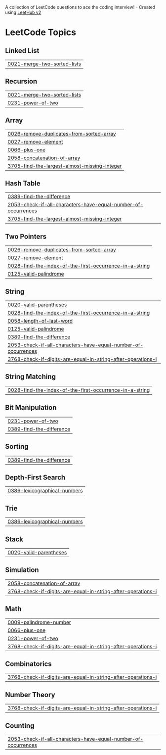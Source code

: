 A collection of LeetCode questions to ace the coding interview! - Created using [LeetHub v2](https://github.com/arunbhardwaj/LeetHub-2.0)
<!---LeetCode Topics Start-->
# LeetCode Topics
## Linked List
|  |
| ------- |
| [0021-merge-two-sorted-lists](https://github.com/Zero-Day-Smile/Coding-Questions/tree/master/0021-merge-two-sorted-lists) |
## Recursion
|  |
| ------- |
| [0021-merge-two-sorted-lists](https://github.com/Zero-Day-Smile/Coding-Questions/tree/master/0021-merge-two-sorted-lists) |
| [0231-power-of-two](https://github.com/Zero-Day-Smile/Coding-Questions/tree/master/0231-power-of-two) |
## Array
|  |
| ------- |
| [0026-remove-duplicates-from-sorted-array](https://github.com/Zero-Day-Smile/Coding-Questions/tree/master/0026-remove-duplicates-from-sorted-array) |
| [0027-remove-element](https://github.com/Zero-Day-Smile/Coding-Questions/tree/master/0027-remove-element) |
| [0066-plus-one](https://github.com/Zero-Day-Smile/Coding-Questions/tree/master/0066-plus-one) |
| [2058-concatenation-of-array](https://github.com/Zero-Day-Smile/Coding-Questions/tree/master/2058-concatenation-of-array) |
| [3705-find-the-largest-almost-missing-integer](https://github.com/Zero-Day-Smile/Coding-Questions/tree/master/3705-find-the-largest-almost-missing-integer) |
## Hash Table
|  |
| ------- |
| [0389-find-the-difference](https://github.com/Zero-Day-Smile/Coding-Questions/tree/master/0389-find-the-difference) |
| [2053-check-if-all-characters-have-equal-number-of-occurrences](https://github.com/Zero-Day-Smile/Coding-Questions/tree/master/2053-check-if-all-characters-have-equal-number-of-occurrences) |
| [3705-find-the-largest-almost-missing-integer](https://github.com/Zero-Day-Smile/Coding-Questions/tree/master/3705-find-the-largest-almost-missing-integer) |
## Two Pointers
|  |
| ------- |
| [0026-remove-duplicates-from-sorted-array](https://github.com/Zero-Day-Smile/Coding-Questions/tree/master/0026-remove-duplicates-from-sorted-array) |
| [0027-remove-element](https://github.com/Zero-Day-Smile/Coding-Questions/tree/master/0027-remove-element) |
| [0028-find-the-index-of-the-first-occurrence-in-a-string](https://github.com/Zero-Day-Smile/Coding-Questions/tree/master/0028-find-the-index-of-the-first-occurrence-in-a-string) |
| [0125-valid-palindrome](https://github.com/Zero-Day-Smile/Coding-Questions/tree/master/0125-valid-palindrome) |
## String
|  |
| ------- |
| [0020-valid-parentheses](https://github.com/Zero-Day-Smile/Coding-Questions/tree/master/0020-valid-parentheses) |
| [0028-find-the-index-of-the-first-occurrence-in-a-string](https://github.com/Zero-Day-Smile/Coding-Questions/tree/master/0028-find-the-index-of-the-first-occurrence-in-a-string) |
| [0058-length-of-last-word](https://github.com/Zero-Day-Smile/Coding-Questions/tree/master/0058-length-of-last-word) |
| [0125-valid-palindrome](https://github.com/Zero-Day-Smile/Coding-Questions/tree/master/0125-valid-palindrome) |
| [0389-find-the-difference](https://github.com/Zero-Day-Smile/Coding-Questions/tree/master/0389-find-the-difference) |
| [2053-check-if-all-characters-have-equal-number-of-occurrences](https://github.com/Zero-Day-Smile/Coding-Questions/tree/master/2053-check-if-all-characters-have-equal-number-of-occurrences) |
| [3768-check-if-digits-are-equal-in-string-after-operations-i](https://github.com/Zero-Day-Smile/Coding-Questions/tree/master/3768-check-if-digits-are-equal-in-string-after-operations-i) |
## String Matching
|  |
| ------- |
| [0028-find-the-index-of-the-first-occurrence-in-a-string](https://github.com/Zero-Day-Smile/Coding-Questions/tree/master/0028-find-the-index-of-the-first-occurrence-in-a-string) |
## Bit Manipulation
|  |
| ------- |
| [0231-power-of-two](https://github.com/Zero-Day-Smile/Coding-Questions/tree/master/0231-power-of-two) |
| [0389-find-the-difference](https://github.com/Zero-Day-Smile/Coding-Questions/tree/master/0389-find-the-difference) |
## Sorting
|  |
| ------- |
| [0389-find-the-difference](https://github.com/Zero-Day-Smile/Coding-Questions/tree/master/0389-find-the-difference) |
## Depth-First Search
|  |
| ------- |
| [0386-lexicographical-numbers](https://github.com/Zero-Day-Smile/Coding-Questions/tree/master/0386-lexicographical-numbers) |
## Trie
|  |
| ------- |
| [0386-lexicographical-numbers](https://github.com/Zero-Day-Smile/Coding-Questions/tree/master/0386-lexicographical-numbers) |
## Stack
|  |
| ------- |
| [0020-valid-parentheses](https://github.com/Zero-Day-Smile/Coding-Questions/tree/master/0020-valid-parentheses) |
## Simulation
|  |
| ------- |
| [2058-concatenation-of-array](https://github.com/Zero-Day-Smile/Coding-Questions/tree/master/2058-concatenation-of-array) |
| [3768-check-if-digits-are-equal-in-string-after-operations-i](https://github.com/Zero-Day-Smile/Coding-Questions/tree/master/3768-check-if-digits-are-equal-in-string-after-operations-i) |
## Math
|  |
| ------- |
| [0009-palindrome-number](https://github.com/Zero-Day-Smile/Coding-Questions/tree/master/0009-palindrome-number) |
| [0066-plus-one](https://github.com/Zero-Day-Smile/Coding-Questions/tree/master/0066-plus-one) |
| [0231-power-of-two](https://github.com/Zero-Day-Smile/Coding-Questions/tree/master/0231-power-of-two) |
| [3768-check-if-digits-are-equal-in-string-after-operations-i](https://github.com/Zero-Day-Smile/Coding-Questions/tree/master/3768-check-if-digits-are-equal-in-string-after-operations-i) |
## Combinatorics
|  |
| ------- |
| [3768-check-if-digits-are-equal-in-string-after-operations-i](https://github.com/Zero-Day-Smile/Coding-Questions/tree/master/3768-check-if-digits-are-equal-in-string-after-operations-i) |
## Number Theory
|  |
| ------- |
| [3768-check-if-digits-are-equal-in-string-after-operations-i](https://github.com/Zero-Day-Smile/Coding-Questions/tree/master/3768-check-if-digits-are-equal-in-string-after-operations-i) |
## Counting
|  |
| ------- |
| [2053-check-if-all-characters-have-equal-number-of-occurrences](https://github.com/Zero-Day-Smile/Coding-Questions/tree/master/2053-check-if-all-characters-have-equal-number-of-occurrences) |
<!---LeetCode Topics End-->